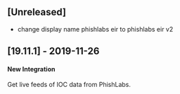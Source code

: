 ## [Unreleased]
- change display name phishlabs eir to phishlabs eir v2

## [19.11.1] - 2019-11-26
#### New Integration
Get live feeds of IOC data from PhishLabs.